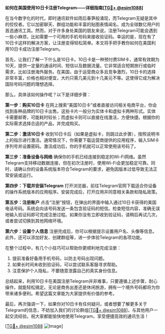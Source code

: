 **如何在美国使用10日卡注册Telegram——详细指南[[TG💪+ @esim1088](https://t.me/s/esim1088)]**

在当今数字化的时代，即时通讯软件如雨后春笋般涌现，而Telegram无疑是其中的佼佼者。它以加密聊天、群组功能和丰富的贴图表情闻名，成为全球数亿用户的首选通讯工具。然而，对于许多身处美国的朋友来说，注册Telegram可能会遇到一些小麻烦，比如需要一个可用的手机号码来接收验证码。幸运的是，现在有了10日卡这样的解决方案，让注册变得轻松简单。本文将手把手教你如何在美国利用10日卡成功注册Telegram。

首先，让我们了解一下什么是10日卡。10日卡是一种预付费SIM卡，通常有效期为10天，提供一定量的通话时间、短信以及数据流量。它非常适合短期旅行或临时需求，比如注册海外服务。在美国，由于运营商众多且竞争激烈，10日卡的选择非常丰富，价格也相对便宜，大约只需几美元到十几美元不等。这使得它成为解决国际号码问题的理想选择。

那么，具体该如何操作呢？以下是详细步骤：

**第一步：购买10日卡**
在网上搜索“美国10日卡”或者直接访问相关电商平台，你会找到各种品牌的10日卡出售。这些卡片一般分为实体卡和虚拟卡两种形式。实体卡需要邮寄，可能耗时较长；而虚拟卡则可以直接在线激活，方便快捷。根据你的实际需求选择合适的产品，并完成购买。

**第二步：激活10日卡**
收到10日卡后（如果是虚拟卡，则跳过此步骤），按照说明书上的指示进行激活。通常情况下，你需要下载运营商提供的应用程序，输入SIM卡序列号并设置密码。激活成功后，你的手机就可以正常使用该号码了。

**第三步：准备设备与网络**
确保你的手机已经连接到稳定的Wi-Fi网络。虽然Telegram支持移动数据连接，但在初次注册时，使用Wi-Fi会更加稳定可靠。同时，请确认你的设备系统版本符合Telegram的要求，避免因版本过低导致无法正常安装或运行。

**第四步：下载并安装Telegram**
打开浏览器，前往Telegram官网下载适合你设备的操作系统版本的应用程序。安装完成后，打开应用并同意相关条款和隐私政策。

**第五步：注册账户**
点击“注册”按钮，在弹出的界面中输入通过10日卡获得的美国电话号码。系统会向该号码发送一条包含验证码的短信。检查短信内容，准确无误地输入验证码即可完成注册过程。如果你没有立即收到验证码，请稍后再试几次，或者尝试切换到其他网络环境。

**第六步：设置个人信息**
注册完成后，你可以根据提示设置用户名、头像等信息。此外，还可以添加好友、创建群组等，进一步体验Telegram的各项功能。

在整个过程中，有几个小技巧可以帮助你更顺利地完成注册：
1. 提前准备好备用手机号码，以防主号码出现问题。
2. 如果长时间未收到验证码，可以尝试联系客服寻求帮助。
3. 注意保护个人隐私，不要随意泄露自己的真实身份信息。

总结起来，利用10日卡在美国注册Telegram并非难事，只要遵循上述步骤，耐心操作，就能轻松搞定。无论是商务出差还是休闲旅游，拥有一个境外号码都将为你带来诸多便利。希望这篇文章能为大家提供有价值的参考。

最后，再次强调一下，如果你对10日卡有任何疑问，或者想要了解更多关于Telegram的信息，不妨加入我们的讨论群组[[TG💪+ @esim1088](https://t.me/s/esim1088)]，与其他用户一起交流经验。祝大家都能愉快地使用Telegram，享受便捷高效的通讯生活！

[[TG💪+ @esim1088](https://t.me/s/esim1088) ![Image](https://i.postimg.cc/4NQfJmqS/Snipaste-2025-05-13-00-14-12.png)]